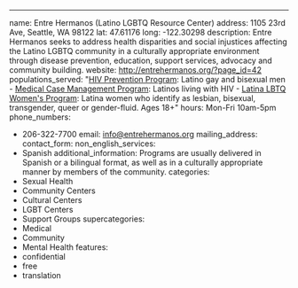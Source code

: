 ---
name: Entre Hermanos (Latino LGBTQ Resource Center)
address: 1105 23rd Ave, Seattle, WA 98122
lat: 47.61176
long: -122.30298
description: Entre Hermanos seeks to address health disparities and social injustices affecting the Latino LGBTQ community in a culturally appropriate environment through disease prevention, education, support services, advocacy and community building.
website: http://entrehermanos.org/?page_id=42
populations_served:  "[HIV Prevention Program](http://entrehermanos.org/hiv-prevention/): Latino gay and bisexual men - [Medical Case Management Program](http://entrehermanos.org/hiv-prevention/): Latinos living with HIV - [Latina LBTQ Women's Program](http://entrehermanos.org/latina-lbtq-program/): Latina women who identify as lesbian, bisexual, transgender, queer or gender-fluid. Ages 18+"
hours: Mon-Fri 10am-5pm
phone_numbers: 
  - 206-322-7700
email: info@entrehermanos.org
mailing_address:
contact_form:
non_english_services: 
  - Spanish
additional_information: Programs are usually delivered in Spanish or a bilingual format, as well as in a culturally appropriate manner by members of the community.
categories:
  - Sexual Health
  - Community Centers
  - Cultural Centers
  - LGBT Centers
  - Support Groups
supercategories:
  - Medical
  - Community
  - Mental Health
features:
  - confidential
  - free
  - translation